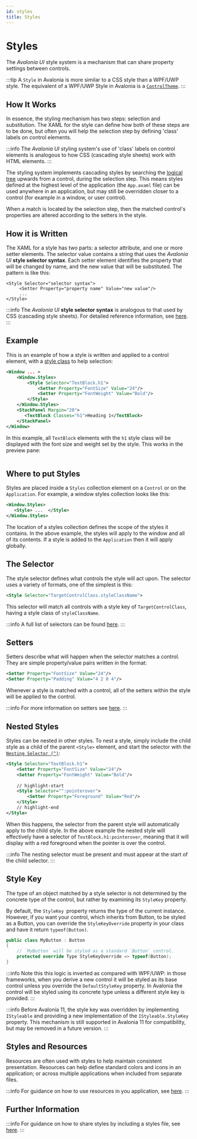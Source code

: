 ```yaml
---
id: styles
title: Styles
---
```


# Styles

The _Avalonia UI_ style system is a mechanism that can share property settings between controls. 

:::tip
A `Style` in Avalonia is more similar to a CSS style than a WPF/UWP style. The equivalent of a WPF/UWP Style in Avalonia is a [`ControlTheme`](control-themes).
:::

## How It Works

In essence, the styling mechanism has two steps: selection and substitution. The XAML for the style can define how both of these steps are to be done, but often you will help the selection step by defining 'class' labels on control elements.

:::info
The _Avalonia UI_ styling system's use of 'class' labels on control elements is analogous to how CSS (cascading style sheets) work with HTML elements.&#x20;
:::

The styling system implements cascading styles by searching the [logical tree](../../../concepts/control-trees.md) upwards from a control, during the selection step. This means styles defined at the highest level of the application (the `App.axaml` file) can be used anywhere in an application, but may still be overridden closer to a control (for example in a window, or user control).

When a match is located by the selection step, then the matched control's properties are altered according to the setters in the style.

## How it is Written

The XAML for a style has two parts: a selector attribute, and one or more setter elements. The selector value contains a string that uses the _Avalonia UI_ **style selector syntax**. Each setter element identifies the property that will be changed by name, and the new value that will be substituted. The pattern is like this:

```
<Style Selector="selector syntax">
     <Setter Property="property name" Value="new value"/>
     ...
</Style>
```

:::info
The _Avalonia UI_ **style selector syntax** is analogous to that used by CSS (cascading style sheets). For detailed reference information, see [here](../../../reference/styles/style-selector-syntax.md). &#x20;
:::

## Example

This is an example of how a style is written and applied to a control element, with a [style class](style-classes) to help selection:

```xml
<Window ... >
    <Window.Styles>
        <Style Selector="TextBlock.h1">
            <Setter Property="FontSize" Value="24"/>
            <Setter Property="FontWeight" Value="Bold"/>
        </Style>
    </Window.Styles>
    <StackPanel Margin="20">
       <TextBlock Classes="h1">Heading 1</TextBlock>
    </StackPanel>
</Window>
```

In this example, all `TextBlock` elements with the `h1` style class will be displayed with the font size and weight set by the style. This works in the preview pane:

<img src="/img/gitbook-import/assets/image (5) (5).png" alt=""/>

## Where to put Styles 

Styles are placed inside a `Styles` collection element on a `Control` or on the `Application`. For example, a window styles collection looks like this:

```xml
<Window.Styles>
   <Style> ...  </Style>
</Window.Styles>
```

The location of a styles collection defines the scope of the styles it contains. In the above example, the styles will apply to the window and all of its contents. If a style is added to the `Application` then it will apply globally.

## The Selector

The style selector defines what controls the style will act upon. The selector uses a variety of formats, one of the simplest is this:

```xml
<Style Selector="TargetControlClass.styleClassName">
```

This selector will match all controls with a style key of `TargetControlClass`, having a style class of `styleClassName`.

:::info
A full list of selectors can be found [here](../../../reference/styles/style-selector-syntax.md).
:::

## Setters

Setters describe what will happen when the selector matches a control. They are simple property/value pairs written in the format:

```xml
<Setter Property="FontSize" Value="24"/>
<Setter Property="Padding" Value="4 2 0 4"/>
```

Whenever a style is matched with a control, all of the setters within the style will be applied to the control.

:::info
For more information on setters see [here](../../../guides/styles-and-resources/property-setters.md).
:::

## Nested Styles

Styles can be nested in other styles. To nest a style, simply include the child style as a child of the parent `<Style>` element, and start the selector with the [`Nesting Selector (^)`](../../../reference/styles/style-selector-syntax.md#nesting):

```xml
<Style Selector="TextBlock.h1">
    <Setter Property="FontSize" Value="24"/>
    <Setter Property="FontWeight" Value="Bold"/>
    
    // highlight-start
    <Style Selector="^:pointerover">
        <Setter Property="Foreground" Value="Red"/>
    </Style>
    // highlight-end
</Style>
```

When this happens, the selector from the parent style will automatically apply to the child style. In the above example the nested style will effectively have a selector of `TextBlock.h1:pointerover`, meaning that it will display with a red foreground when the pointer is over the control.

:::info
The nesting selector must be present and must appear at the start of the child selector.
:::

## Style Key

The type of an object matched by a style selector is not determined by the concrete type of the control, but rather by examining its `StyleKey` property.

By default, the `StyleKey `property returns the type of the current instance. However, if you want your control, which inherits from Button, to be styled as a Button, you can override the `StyleKeyOverride` property in your class and have it return `typeof(Button)`.

```csharp
public class MyButton : Button
{
    // `MyButton` will be styled as a standard `Button` control.
    protected override Type StyleKeyOverride => typeof(Button);
}
```

:::info
Note this this logic is inverted as compared with WPF/UWP: in those frameworks, when you derive a new control it will be styled as its base control unless you override the `DefaultStyleKey` property. In Avalonia the control will be styled using its concrete type unless a different style key is provided.
:::

:::info
Before Avalonia 11, the style key was overridden by implementing `IStyleable` and providing a new implementation of the `IStyleable.StyleKey` property. This mechanism is still supported in Avalonia 11 for compatibility, but may be removed in a future version.
:::

## Styles and Resources

Resources are often used with styles to help maintain consistent presentation. Resources can help define standard colors and icons in an application; or across multiple applications when included from separate files.

:::info
For guidance on how to use resources in you application, see [here](../../../guides/styles-and-resources/resources.md).
:::

## Further Information

:::info
For guidance on how to share styles by including a styles file, see [here](../../../guides/styles-and-resources/how-to-use-included-styles.md).
:::
